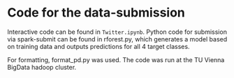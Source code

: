 # Code for the data-submission
Interactive code can be found in ```Twitter.ipynb```. Python code for submission via spark-submit can be found in rforest.py, which generates a model based on training data and outputs predictions for all 4 target classes. 

For formatting, format_pd.py was used. The code was run at the TU Vienna BigData hadoop cluster.